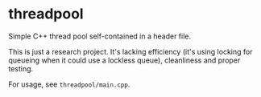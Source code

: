 # threadpool
Simple C++ thread pool self-contained in a header file.

This is just a research project. It's lacking efficiency (it's using locking for queueing when it could use a lockless queue), cleanliness and proper testing.

For usage, see ```threadpool/main.cpp```.
